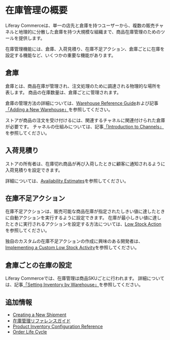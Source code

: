 # 在庫管理の概要

Liferay Commerceは、単一の店先と倉庫を持つユーザーから、複数の販売チャネルと地理的に分散した倉庫を持つ大規模な組織まで、商品在庫管理のためのツールを提供します。

在庫管理機能には、倉庫、入荷見積り、在庫不足アクション、倉庫ごとに在庫を設定する機能など、いくつかの重要な機能があります。

## 倉庫

倉庫とは、商品在庫が管理され、注文処理のために調達される物理的な場所を表します。 商品の在庫数量は、倉庫ごとに管理されます。

倉庫の管理方法の詳細については、[Warehouse Reference Guide](./warehouse-reference-guide.md)および記事[「Adding a New Warehouse」](./adding-a-new-warehouse.md)を参照してください。

ストアが商品の注文を受け付けるには、関連するチャネルに関連付けられた倉庫が必要です。 チャネルの仕組みについては、記事[「Introduction to Channels」](../creating-and-managing-products/channels/introduction-to-channels.md)を参照してください。

## 入荷見積り

ストアの所有者は、在庫切れ商品が再び入荷したときに顧客に通知されるように入荷見積りを設定できます。

詳細については、[Availability Estimates](./availability-estimates.md)を参照してください。

## 在庫不足アクション

在庫不足アクションは、販売可能な商品在庫が指定されたしきい値に達したときに自動アクションを実行するように設定できます。 在庫が最小しきい値に達したときに実行されるアクションを設定する方法については、[Low Stock Action](./low-stock-action.md)を参照してください。

独自のカスタムの在庫不足アクションの作成に興味のある開発者は、[Implementing a Custom Low Stock Activity](../../developer-guide/implementing-a-custom-low-stock-activity.md)を参照してください。

## 倉庫ごとの在庫の設定

Liferay Commerceでは、在庫管理は商品SKUごとに行われます。 詳細については、記事[「Setting Inventory by Warehouse」](./setting-inventory-by-warehouse.md)を参照してください。

## 追加情報

  - [Creating a New Shipment](../../orders-and-fulfillment/shipments/creating-a-shipment.md)
  - [在庫管理リファレンスガイド](./inventory-administration-reference-guide.md)
  - [Product Inventory Configuration Reference](./product-inventory-configuration-reference.md)
  - [Order Life Cycle](../../orders-and-fulfillment/orders/order-life-cycle.md)

